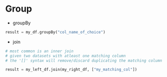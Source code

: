 # Group
- groupBy
```python
result = my_df.groupBy("col_name_of_choice")
```

- join
```python
# most common is an inner join
# given two datasets with atleast one matching column
# the '[]' syntax will remove/discard duplicating the matching column

result = my_left_df.join(my_right_df, ["my_matching_col"])
```

